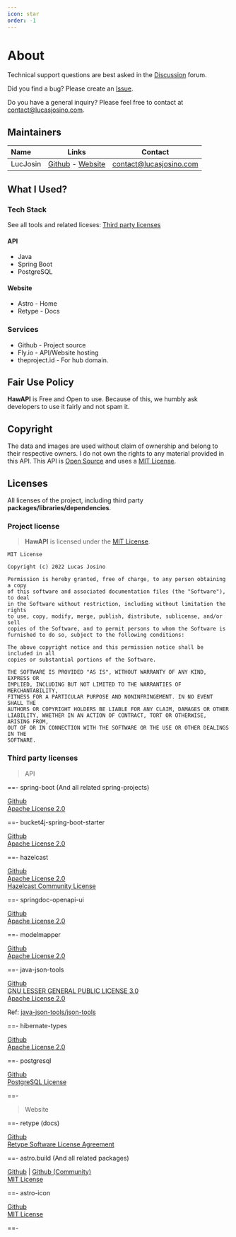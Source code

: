 ```yaml
---
icon: star
order: -1
---
```


# About

Technical support questions are best asked in the [Discussion](https://github.com/HawAPI/api/discussions) forum.

Did you find a bug? Please create an [Issue](https://github.com/HawAPI/api/issues).

Do you have a general inquiry? Please feel free to contact at contact@lucasjosino.com.

## Maintainers

| Name     |                                   Links                                    |         Contact         |
| :------- | :------------------------------------------------------------------------: | :---------------------: |
| LucJosin | [Github](https://github.com/LucJosin) - [Website](https://lucasjosino.com) | contact@lucasjosino.com |

<!-- # Contributors -->

## What I Used?

### Tech Stack

See all tools and related liceses: [Third party licenses](#third-party-licenses)

#### API

- Java
- Spring Boot
- PostgreSQL

#### Website

- Astro - Home
- Retype - Docs

### Services

- Github - Project source
- Fly.io - API/Website hosting
- theproject.id - For hub domain.

## Fair Use Policy

**HawAPI** is Free and Open to use. Because of this, we humbly ask developers to use it fairly and not spam it.

## Copyright

The data and images are used without claim of ownership and belong to their respective owners. I do not own the rights to any material provided in this API. This API is [Open Source](https://github.com/HawAPI) and uses a [MIT License](#licenses).

## Licenses

All licenses of the project, including third party **packages/libraries/dependencies**.

### Project license

> **HawAPI** is licensed under the [MIT License](https://github.com/HawAPI/api/LICENSE).

```
MIT License

Copyright (c) 2022 Lucas Josino

Permission is hereby granted, free of charge, to any person obtaining a copy
of this software and associated documentation files (the "Software"), to deal
in the Software without restriction, including without limitation the rights
to use, copy, modify, merge, publish, distribute, sublicense, and/or sell
copies of the Software, and to permit persons to whom the Software is
furnished to do so, subject to the following conditions:

The above copyright notice and this permission notice shall be included in all
copies or substantial portions of the Software.

THE SOFTWARE IS PROVIDED "AS IS", WITHOUT WARRANTY OF ANY KIND, EXPRESS OR
IMPLIED, INCLUDING BUT NOT LIMITED TO THE WARRANTIES OF MERCHANTABILITY,
FITNESS FOR A PARTICULAR PURPOSE AND NONINFRINGEMENT. IN NO EVENT SHALL THE
AUTHORS OR COPYRIGHT HOLDERS BE LIABLE FOR ANY CLAIM, DAMAGES OR OTHER
LIABILITY, WHETHER IN AN ACTION OF CONTRACT, TORT OR OTHERWISE, ARISING FROM,
OUT OF OR IN CONNECTION WITH THE SOFTWARE OR THE USE OR OTHER DEALINGS IN THE
SOFTWARE.
```

### Third party licenses

> API

==- spring-boot (And all related spring-projects)

[Github](https://github.com/spring-projects) \
[Apache License 2.0](https://github.com/spring-projects/spring-boot/blob/main/LICENSE.txt)

==- bucket4j-spring-boot-starter

[Github](https://github.com/MarcGiffing/bucket4j-spring-boot-starter) \
[Apache License 2.0](https://github.com/MarcGiffing/bucket4j-spring-boot-starter/blob/master/LICENSE)

==- hazelcast

[Github](https://github.com/hazelcast/hazelcast) \
[Apache License 2.0](https://github.com/hazelcast/hazelcast/blob/master/licenses/apache-v2-license.txt) \
[Hazelcast Community License](https://github.com/hazelcast/hazelcast/blob/master/licenses/hazelcast-community-license.txt)

==- springdoc-openapi-ui

[Github](https://github.com/springdoc/springdoc-openapi) \
[Apache License 2.0](https://github.com/springdoc/springdoc-openapi/blob/master/LICENSE)

==- modelmapper

[Github](https://github.com/modelmapper/modelmapper) \
[Apache License 2.0](https://github.com/modelmapper/modelmapper/blob/master/LICENSE.txt)

==- java-json-tools

[Github](https://github.com/java-json-tools) \
[GNU LESSER GENERAL PUBLIC LICENSE 3.0](https://www.gnu.org/licenses/lgpl-3.0.txt) \
[Apache License 2.0](https://www.apache.org/licenses/LICENSE-2.0.txt)

Ref: [java-json-tools/json-tools](https://github.com/java-json-tools/json-patch/blob/master/LICENSE)

==- hibernate-types

[Github](https://github.com/vladmihalcea/hibernate-types) \
[Apache License 2.0](https://github.com/vladmihalcea/hibernate-types/blob/master/LICENSE)

==- postgresql

[Github](https://github.com/postgres/) \
[PostgreSQL License](https://www.postgresql.org/about/licence/)

==-

> Website

==- retype (docs)

[Github](https://github.com/retypeapp/retype) \
[Retype Software License Agreement](https://github.com/retypeapp/retype/blob/main/LICENSE.md)

==- astro.build (And all related packages)

[Github](https://github.com/withastro/) | [Github (Community)](https://github.com/astro-community) \
[MIT License](https://github.com/withastro/astro/blob/main/LICENSE)

==- astro-icon

[Github](https://github.com/natemoo-re/astro-icon) \
[MIT License](https://github.com/natemoo-re/astro-icon/blob/main/LICENSE)

==-
